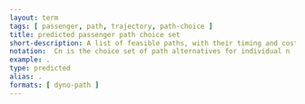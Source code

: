 ```yaml
---
layout: term
tags: [ passenger, path, trajectory, path-choice ]
title: predicted passenger path choice set
short-description: A list of feasible paths, with their timing and costs, that the passenger considers taking for a specific trip. In some frameworks, hyperpaths can be used to create the path choice set.
notation:  Cn is the choice set of path alternatives for individual n
example: .
type: predicted
alias: .
formats: [ dyno-path ]
---
```


